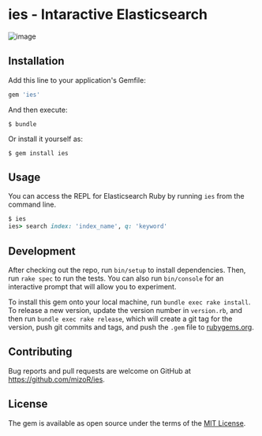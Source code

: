 # ies - Intaractive Elasticsearch

![image](https://cloud.githubusercontent.com/assets/1257116/16356689/8f2bc25c-3b1c-11e6-9a72-e8fc6e2c99de.png)

## Installation

Add this line to your application's Gemfile:

```ruby
gem 'ies'
```

And then execute:

    $ bundle

Or install it yourself as:

    $ gem install ies

## Usage

You can access the REPL for Elasticsearch Ruby by running `ies` from the command line.

```rb
$ ies
ies> search index: 'index_name', q: 'keyword'
```

## Development

After checking out the repo, run `bin/setup` to install dependencies. Then, run `rake spec` to run the tests. You can also run `bin/console` for an interactive prompt that will allow you to experiment.

To install this gem onto your local machine, run `bundle exec rake install`. To release a new version, update the version number in `version.rb`, and then run `bundle exec rake release`, which will create a git tag for the version, push git commits and tags, and push the `.gem` file to [rubygems.org](https://rubygems.org).

## Contributing

Bug reports and pull requests are welcome on GitHub at https://github.com/mizoR/ies.


## License

The gem is available as open source under the terms of the [MIT License](http://opensource.org/licenses/MIT).

